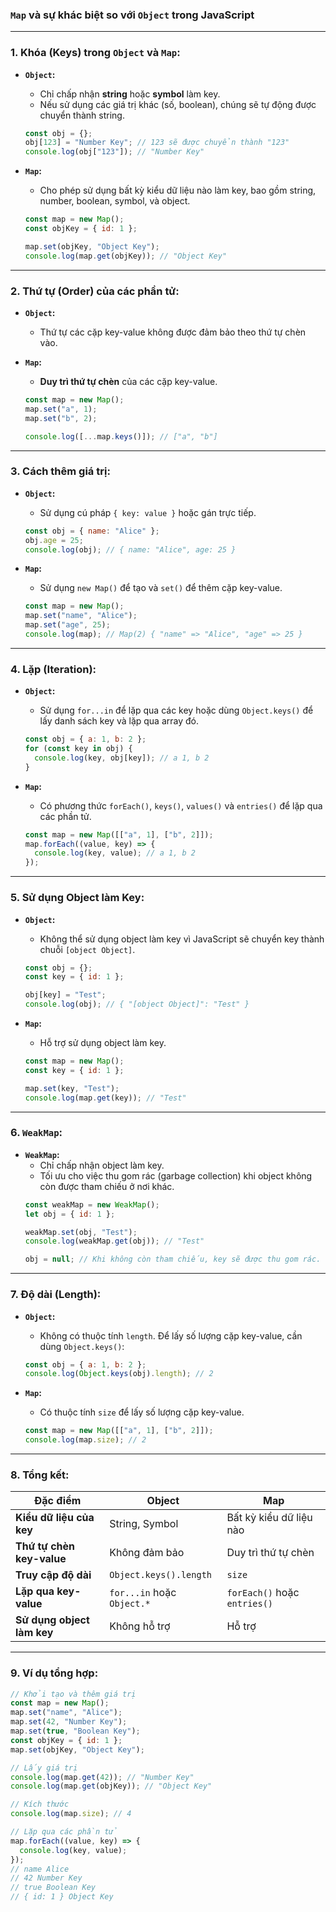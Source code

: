 ### **`Map` và sự khác biệt so với `Object` trong JavaScript**

---

### **1. Khóa (Keys) trong `Object` và `Map`:**

- **`Object`:**
  - Chỉ chấp nhận **string** hoặc **symbol** làm key.
  - Nếu sử dụng các giá trị khác (số, boolean), chúng sẽ tự động được chuyển thành string.
  ```javascript
  const obj = {};
  obj[123] = "Number Key"; // 123 sẽ được chuyển thành "123"
  console.log(obj["123"]); // "Number Key"
  ```

- **`Map`:**
  - Cho phép sử dụng bất kỳ kiểu dữ liệu nào làm key, bao gồm string, number, boolean, symbol, và object.
  ```javascript
  const map = new Map();
  const objKey = { id: 1 };
  
  map.set(objKey, "Object Key");
  console.log(map.get(objKey)); // "Object Key"
  ```

---

### **2. Thứ tự (Order) của các phần tử:**

- **`Object`:**
  - Thứ tự các cặp key-value không được đảm bảo theo thứ tự chèn vào.

- **`Map`:**
  - **Duy trì thứ tự chèn** của các cặp key-value.
  ```javascript
  const map = new Map();
  map.set("a", 1);
  map.set("b", 2);
  
  console.log([...map.keys()]); // ["a", "b"]
  ```

---

### **3. Cách thêm giá trị:**

- **`Object`:**
  - Sử dụng cú pháp `{ key: value }` hoặc gán trực tiếp.
  ```javascript
  const obj = { name: "Alice" };
  obj.age = 25;
  console.log(obj); // { name: "Alice", age: 25 }
  ```

- **`Map`:**
  - Sử dụng `new Map()` để tạo và `set()` để thêm cặp key-value.
  ```javascript
  const map = new Map();
  map.set("name", "Alice");
  map.set("age", 25);
  console.log(map); // Map(2) { "name" => "Alice", "age" => 25 }
  ```

---

### **4. Lặp (Iteration):**

- **`Object`:**
  - Sử dụng `for...in` để lặp qua các key hoặc dùng `Object.keys()` để lấy danh sách key và lặp qua array đó.
  ```javascript
  const obj = { a: 1, b: 2 };
  for (const key in obj) {
    console.log(key, obj[key]); // a 1, b 2
  }
  ```

- **`Map`:**
  - Có phương thức `forEach()`, `keys()`, `values()` và `entries()` để lặp qua các phần tử.
  ```javascript
  const map = new Map([["a", 1], ["b", 2]]);
  map.forEach((value, key) => {
    console.log(key, value); // a 1, b 2
  });
  ```

---

### **5. Sử dụng Object làm Key:**

- **`Object`:**
  - Không thể sử dụng object làm key vì JavaScript sẽ chuyển key thành chuỗi `[object Object]`.
  ```javascript
  const obj = {};
  const key = { id: 1 };
  
  obj[key] = "Test";
  console.log(obj); // { "[object Object]": "Test" }
  ```

- **`Map`:**
  - Hỗ trợ sử dụng object làm key.
  ```javascript
  const map = new Map();
  const key = { id: 1 };
  
  map.set(key, "Test");
  console.log(map.get(key)); // "Test"
  ```

---

### **6. `WeakMap`:**

- **`WeakMap`:**
  - Chỉ chấp nhận object làm key.
  - Tối ưu cho việc thu gom rác (garbage collection) khi object không còn được tham chiếu ở nơi khác.
  ```javascript
  const weakMap = new WeakMap();
  let obj = { id: 1 };
  
  weakMap.set(obj, "Test");
  console.log(weakMap.get(obj)); // "Test"

  obj = null; // Khi không còn tham chiếu, key sẽ được thu gom rác.
  ```

---

### **7. Độ dài (Length):**

- **`Object`:**
  - Không có thuộc tính `length`. Để lấy số lượng cặp key-value, cần dùng `Object.keys()`:
  ```javascript
  const obj = { a: 1, b: 2 };
  console.log(Object.keys(obj).length); // 2
  ```

- **`Map`:**
  - Có thuộc tính `size` để lấy số lượng cặp key-value.
  ```javascript
  const map = new Map([["a", 1], ["b", 2]]);
  console.log(map.size); // 2
  ```

---

### **8. Tổng kết:**

| **Đặc điểm**                 | **Object**                 | **Map**                   |
|------------------------------|----------------------------|---------------------------|
| **Kiểu dữ liệu của key**     | String, Symbol             | Bất kỳ kiểu dữ liệu nào   |
| **Thứ tự chèn key-value**    | Không đảm bảo              | Duy trì thứ tự chèn       |
| **Truy cập độ dài**          | `Object.keys().length`     | `size`                    |
| **Lặp qua key-value**        | `for...in` hoặc `Object.*` | `forEach()` hoặc `entries()` |
| **Sử dụng object làm key**    | Không hỗ trợ               | Hỗ trợ                    |

---

### **9. Ví dụ tổng hợp:**

```javascript
// Khởi tạo và thêm giá trị
const map = new Map();
map.set("name", "Alice");
map.set(42, "Number Key");
map.set(true, "Boolean Key");
const objKey = { id: 1 };
map.set(objKey, "Object Key");

// Lấy giá trị
console.log(map.get(42)); // "Number Key"
console.log(map.get(objKey)); // "Object Key"

// Kích thước
console.log(map.size); // 4

// Lặp qua các phần tử
map.forEach((value, key) => {
  console.log(key, value);
});
// name Alice
// 42 Number Key
// true Boolean Key
// { id: 1 } Object Key
```
